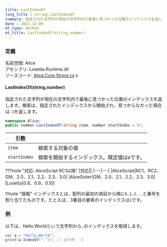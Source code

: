```yaml
---
title: LastIndexOf
long_title : string.LastIndexOf
summary: 指定された文字列が現在の文字列内で最後に見つかった位置のインデックスを返します
date : 2021-12-09
mt_type: method
mt_title: LastIndexOf(string,number)
---
```


### 定義
名前空間: Alice<br/>
アセンブリ: Losetta.Runtime.dll<br/>
ソースコード: [Alice.Core.String.cs](https://github.com/WSOFT-Project/Losetta/blob/master/Losetta.Runtime/Core/Extension/Alice.Core.String.cs)
s
#### LastIndexOf(string,number)

指定された文字列が現在の文字列内で最後に見つかった位置のインデックスを返します。検索は、指定されたインデックスから開始され、見つからなかった場合は`-1`を返します。

```cs title="AliceScript"
namespace Alice;
public number LastIndexOf(string item, number startIndex = 0);
```

|引数| |
|-|-|
|`item`|検索する対象の値|
|`startIndex`|検索を開始するインデックス。既定値は`0`です。|

???note "対応: AliceScript RC1以降"
    |対応||
    |---|---|
    |AliceScript|RC1、RC2、GM、2.0、2.1、2.2、2.3、3.0|
    |AliceSister|GM、2.0、2.1、2.2、2.3、3.0|
    |Losetta|0.8、0.9、0.10|

!!!note "情報"
    インデックスとは、配列の最初の項目から順に`0,1,2...`と番号を割り当てたものです。たとえば、3番目の要素のインデックスは`2`です。

### 例
以下は、Hello,Worldという文字列から`,`のインデックスを取得します。

```cs title="AliceScript"
var a = "Hello,World";
print(a.IndexOf(",")); // 出力例 : 5
```
